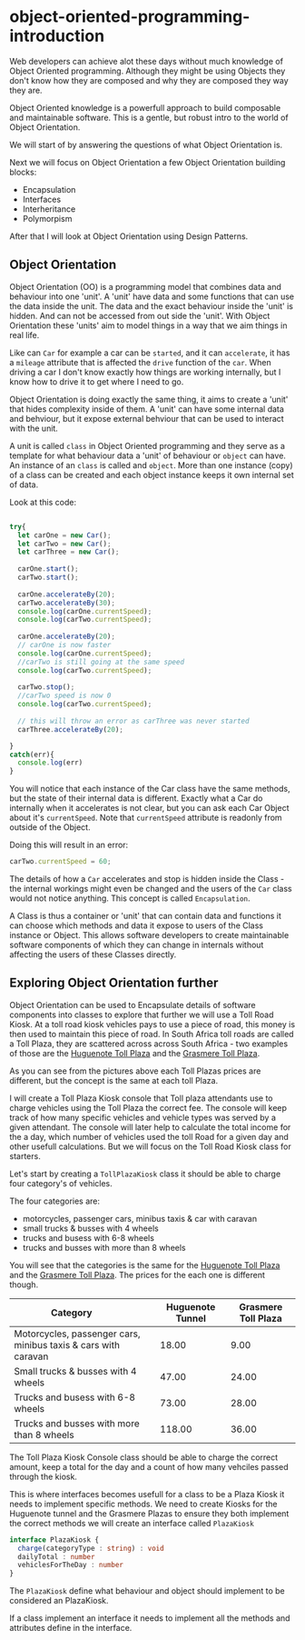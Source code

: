 # object-oriented-programming-introduction

Web developers can achieve alot these days without much knowledge of Object Oriented programming. Although they might be using Objects they don't know how they are composed and why they are composed they way they are.

Object Oriented knowledge is a powerfull approach to build composable and maintainable software. This is a gentle, but robust intro to the world of Object Orientation. 

We will start of by answering the questions of what Object Orientation is.

Next we will focus on Object Orientation a few Object Orientation building blocks:

* Encapsulation
* Interfaces
* Interheritance
* Polymorpism

After that I will look at Object Orientation using Design Patterns.

## Object Orientation

Object Orientation (OO) is a programming model that combines data and behaviour into one 'unit'. A 'unit' have data and some functions that can use the data inside the unit. The data and the exact behaviour inside the 'unit' is hidden. And can not be accessed from out side the 'unit'. With Object Orientation these 'units' aim to model things in a way that we aim things in real life. 

Like can `Car` for example a car can be `started`, and it can `accelerate`, it has a `mileage` attribute that is affected the `drive` function of the `car`. When driving a car I don't know exactly how things are working internally, but I know how to drive it to get where I need to go.

Object Orientation is doing exactly the same thing, it aims to create a 'unit' that hides complexity inside of them. A 'unit' can have some internal data and behviour, but it expose external behviour that can be used to interact with the unit.

A unit is called `class` in Object Oriented programming and they serve as a template for what behaviour data a 'unit' of behaviour or `object` can have. An instance of an `class` is called and `object`. More than one instance (copy) of a class can be created and each object instance keeps it own internal set of data.

Look at this code:

```typescript

try{
  let carOne = new Car();
  let carTwo = new Car();
  let carThree = new Car();
  
  carOne.start();
  carTwo.start();
  
  carOne.accelerateBy(20);
  carTwo.accelerateBy(30);
  console.log(carOne.currentSpeed);
  console.log(carTwo.currentSpeed);
  
  carOne.accelerateBy(20);
  // carOne is now faster  
  console.log(carOne.currentSpeed);
  //carTwo is still going at the same speed
  console.log(carTwo.currentSpeed);
  
  carTwo.stop();
  //carTwo speed is now 0
  console.log(carTwo.currentSpeed);
  
  // this will throw an error as carThree was never started
  carThree.accelerateBy(20);

}
catch(err){
  console.log(err)
}
```

You will notice that each instance of the Car class have the same methods, but the state of their internal data is different.
Exactly what a Car do internally when it accelerates is not clear, but you can ask each Car Object about it's `currentSpeed`. Note that `currentSpeed` attribute is readonly from outside of the Object.

Doing this will result in an error:

```typescript
carTwo.currentSpeed = 60;
```

The details of how a `Car` accelerates and stop is hidden inside the Class - the internal workings might even be changed and the users of the `Car` class would not notice anything. This concept is called `Encapsulation`.

A Class is thus a container or 'unit' that can contain data and functions it can choose which methods and data it expose to users of the Class instance or Object. This allows software developers to create maintainable software components of which they can change in internals without affecting the users of these Classes directly.

## Exploring Object Orientation further

Object Orientation can be used to Encapsulate details of software components into classes to explore that further we will use a Toll Road Kiosk. At a toll road kiosk vehicles pays to use a piece of road, this money is then used to maintain this piece of road. In South Africa toll roads are called a Toll Plaza, they are scattered across across South Africa - two examples of those are the [Huguenote Toll Plaza]() and the [Grasmere Toll Plaza]().

As you can see from the pictures above each Toll Plazas prices are different, but the concept is the same at each toll Plaza.

I will create a Toll Plaza Kiosk console that Toll plaza attendants use to charge vehicles using the Toll Plaza the correct fee. The console will keep track of how many specific vehicles and vehicle types was served by a given attendant. The console will later help to calculate the total income for the a day, which number of vehicles used the toll Road for a given day and other usefull calculations. But we will focus on the Toll Road Kiosk class for starters.

Let's start by creating a `TollPlazaKiosk` class it should be able to charge four category's of vehicles.

The four categories are:

* motorcycles, passenger cars, minibus taxis & car with caravan
* small trucks & busses with 4 wheels
* trucks and busess with 6-8 wheels
* trucks and busses with more than 8 wheels

You will see that the categories is the same for the [Huguenote Toll Plaza]() and the [Grasmere Toll Plaza](). The prices for the each one is different though.

 Category         |  Huguenote Tunnel  | Grasmere Toll Plaza
------------------|--------------------|--------------------
Motorcycles, passenger cars, minibus taxis & cars with caravan|18.00| 9.00
Small trucks & busses with 4 wheels|47.00| 24.00
Trucks and busess with 6-8 wheels|73.00| 28.00
Trucks and busses with more than 8 wheels|118.00| 36.00

The Toll Plaza Kiosk Console class should be able to charge the correct amount, keep a total for the day and a count of how many vehciles passed through the kiosk.

This is where interfaces becomes usefull for a class to be a Plaza Kiosk it needs to implement specific methods. We need to create Kiosks for the Huguenote tunnel and the Grasmere Plazas to ensure they both implement the correct methods we will create an interface called `PlazaKiosk`

```typescript
interface PlazaKiosk {
  charge(categoryType : string) : void
  dailyTotal : number
  vehiclesForTheDay : number
}
```

The `PlazaKiosk` define what behaviour and object should implement to be considered an PlazaKiosk.

If a class implement an interface it needs to implement all the methods and attributes define in the interface. 













